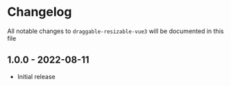 # Changelog

All notable changes to `draggable-resizable-vue3` will be documented in this file


## 1.0.0 - 2022-08-11
- Initial release
